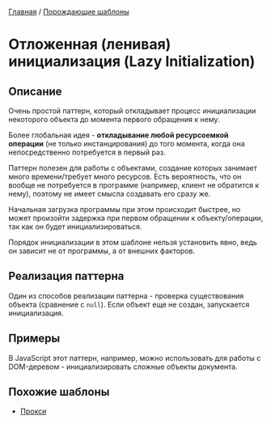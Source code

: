 [Главная](../..) / [Порождающие шаблоны](..)

# Отложенная (ленивая) инициализация (Lazy Initialization)

## Описание

Очень простой паттерн, который откладывает процесс инициализации некоторого объекта до момента первого обращения к нему. 

Более глобальная идея - **откладывание любой ресурсоемкой операции** (не только инстанцирования) до того момента, когда она непосредственно потребуется в первый раз.

Паттерн полезен для работы с объектами, создание которых занимает много времени/требует много ресурсов. Есть вероятность, что он вообще не потребуется в программе (например, клиент не обратится к нему), поэтому не имеет смысла создавать его сразу же.

Начальная загрузка программы при этом происходит быстрее, но может произойти задержка при первом обращении к объекту/операции, так как он будет инициализироваться.

Порядок инициализации в этом шаблоне нельзя установить явно, ведь он зависит не от программы, а от внешних факторов.

## Реализация паттерна

Один из способов реализации паттерна - проверка существования объекта (сравнение с `null`). Если объект еще не создан, запускается инициализация.

## Примеры

В JavaScript этот паттерн, например, можно использовать для работы с DOM-деревом - инициализировать сложные объекты документа.

## Похожие шаблоны

* [Прокси](../structural/proxy)
